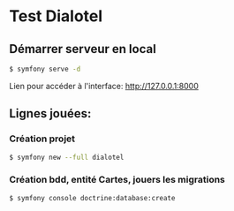 # Test Dialotel

## Démarrer serveur en local
```bash
$ symfony serve -d
```
Lien pour accéder à l'interface: http://127.0.0.1:8000

## Lignes jouées:
### Création projet
```bash
$ symfony new --full dialotel
```

### Création bdd, entité Cartes, jouers les migrations
```bash
$ symfony console doctrine:database:create  
```